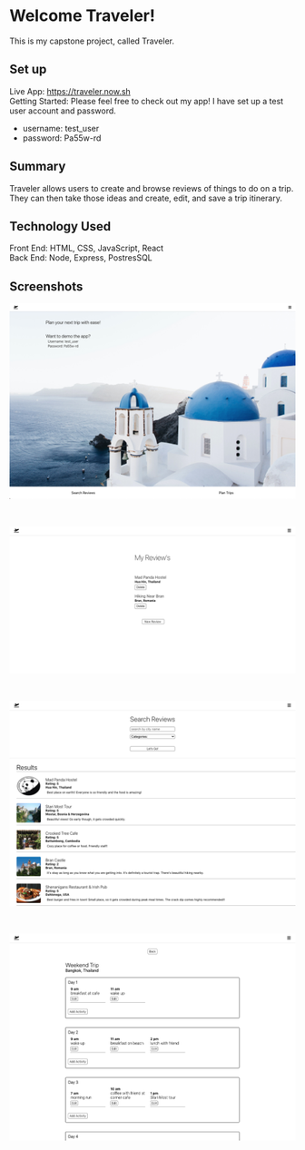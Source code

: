 # Welcome Traveler!

This is my capstone project, called Traveler.

## Set up

Live App: https://traveler.now.sh
<br />
Getting Started: 
Please feel free to check out my app! I have set up a test user account and password.

 - username: test_user
 - password: Pa55w-rd

## Summary

Traveler allows users to create and browse reviews of things to do on a trip. They can then take those ideas and create, edit, and save a trip itinerary.

## Technology Used

Front End: HTML, CSS, JavaScript, React
<br />
Back End: Node, Express, PostresSQL

## Screenshots

![Landing Page](/src/images/LandingPage.png)

<br/>

![Reviews List Page](/src/images/ReviewsListPage.png)

<br/>

![Search Page](/src/images/SearchPage.png)

<br/>

![Trip Details Page](/src/images/TripDetailsPage.png)